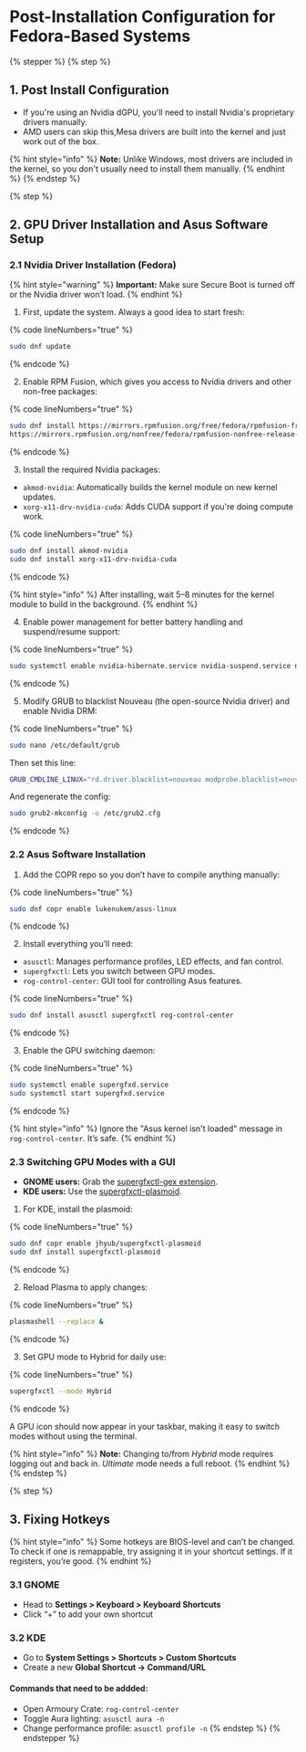 # Post-Installation Configuration for Fedora-Based Systems

{% stepper %} {% step %}

## 1. Post Install Configuration

- If you're using an Nvidia dGPU, you'll need to install Nvidia's proprietary drivers manually.
- AMD users can skip this,Mesa drivers are built into the kernel and just work out of the box.

{% hint style="info" %} **Note:** Unlike Windows, most drivers are included in the kernel, so you don't usually need to install them manually. {% endhint %} {% endstep %}

{% step %}

## 2. GPU Driver Installation and Asus Software Setup

### 2.1 Nvidia Driver Installation (Fedora)

{% hint style="warning" %} **Important:** Make sure Secure Boot is turned off or the Nvidia driver won’t load. {% endhint %}

1. First, update the system. Always a good idea to start fresh:

{% code lineNumbers="true" %}

```bash
sudo dnf update
```

{% endcode %}

2. Enable RPM Fusion, which gives you access to Nvidia drivers and other non-free packages:

{% code lineNumbers="true" %}

```bash
sudo dnf install https://mirrors.rpmfusion.org/free/fedora/rpmfusion-free-release-$(rpm -E %fedora).noarch.rpm \
https://mirrors.rpmfusion.org/nonfree/fedora/rpmfusion-nonfree-release-$(rpm -E %fedora).noarch.rpm
```

{% endcode %}

3. Install the required Nvidia packages:

- `akmod-nvidia`: Automatically builds the kernel module on new kernel updates.
- `xorg-x11-drv-nvidia-cuda`: Adds CUDA support if you're doing compute work.

{% code lineNumbers="true" %}

```bash
sudo dnf install akmod-nvidia
sudo dnf install xorg-x11-drv-nvidia-cuda
```

{% endcode %}

{% hint style="info" %} After installing, wait 5–8 minutes for the kernel module to build in the background. {% endhint %}

4. Enable power management for better battery handling and suspend/resume support:

{% code lineNumbers="true" %}

```bash
sudo systemctl enable nvidia-hibernate.service nvidia-suspend.service nvidia-resume.service nvidia-powerd.service
```

{% endcode %}

5. Modify GRUB to blacklist Nouveau (the open-source Nvidia driver) and enable Nvidia DRM:

{% code lineNumbers="true" %}

```bash
sudo nano /etc/default/grub
```

Then set this line:

```bash
GRUB_CMDLINE_LINUX="rd.driver.blacklist=nouveau modprobe.blacklist=nouveau nvidia-drm.modeset=1 rhgb quiet"
```

And regenerate the config:

```bash
sudo grub2-mkconfig -o /etc/grub2.cfg
```

{% endcode %}

### 2.2 Asus Software Installation

1. Add the COPR repo so you don’t have to compile anything manually:

{% code lineNumbers="true" %}

```bash
sudo dnf copr enable lukenukem/asus-linux
```

{% endcode %}

2. Install everything you’ll need:

- `asusctl`: Manages performance profiles, LED effects, and fan control.
- `supergfxctl`: Lets you switch between GPU modes.
- `rog-control-center`: GUI tool for controlling Asus features.

{% code lineNumbers="true" %}

```bash
sudo dnf install asusctl supergfxctl rog-control-center
```

{% endcode %}

3. Enable the GPU switching daemon:

{% code lineNumbers="true" %}

```bash
sudo systemctl enable supergfxd.service
sudo systemctl start supergfxd.service
```

{% endcode %}

{% hint style="info" %} Ignore the "Asus kernel isn't loaded" message in `rog-control-center`. It’s safe. {% endhint %}

### 2.3 Switching GPU Modes with a GUI

- **GNOME users:** Grab the [supergfxctl-gex extension](https://extensions.gnome.org/extension/5344/supergfxctl-gex).
- **KDE users:** Use the [supergfxctl-plasmoid](https://gitlab.com/Jhyub/supergfxctl-plasmoid).

1. For KDE, install the plasmoid:

{% code lineNumbers="true" %}

```bash
sudo dnf copr enable jhyub/supergfxctl-plasmoid
sudo dnf install supergfxctl-plasmoid
```

{% endcode %}

2. Reload Plasma to apply changes:

{% code lineNumbers="true" %}

```bash
plasmashell --replace &
```

{% endcode %}

3. Set GPU mode to Hybrid for daily use:

{% code lineNumbers="true" %}

```bash
supergfxctl --mode Hybrid
```

{% endcode %}

A GPU icon should now appear in your taskbar, making it easy to switch modes without using the terminal.

{% hint style="info" %} **Note:** Changing to/from *Hybrid* mode requires logging out and back in. *Ultimate* mode needs a full reboot. {% endhint %} {% endstep %}

{% step %}

## 3. Fixing Hotkeys

{% hint style="info" %} Some hotkeys are BIOS-level and can’t be changed. To check if one is remappable, try assigning it in your shortcut settings. If it registers, you’re good. {% endhint %}

### 3.1 GNOME

- Head to **Settings > Keyboard > Keyboard Shortcuts**
- Click “+” to add your own shortcut

### 3.2 KDE

- Go to **System Settings > Shortcuts > Custom Shortcuts**
- Create a new **Global Shortcut → Command/URL**

#### Commands that need to be addded:

- Open Armoury Crate: `rog-control-center`
- Toggle Aura lighting: `asusctl aura -n`
- Change performance profile: `asusctl profile -n` {% endstep %} {% endstepper %}

